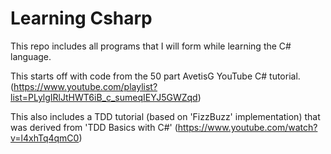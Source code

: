 # Learning Csharp

This repo includes all programs that I will form while learning the C# language.

This starts off with code from the 50 part AvetisG YouTube C# tutorial. (https://www.youtube.com/playlist?list=PLylgIRlJtHWT6iB_c_sumeqIEYJ5GWZqd)

This also includes a TDD tutorial (based on 'FizzBuzz' implementation) that was derived from 'TDD Basics with C#' (https://www.youtube.com/watch?v=l4xhTq4qmC0)
